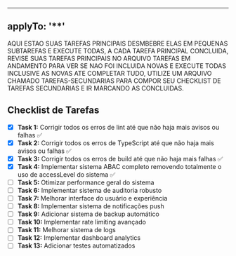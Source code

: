 
---
applyTo: '**'
---

AQUI ESTAO SUAS TAREFAS PRINCIPAIS DESMBEBRE ELAS EM PEQUENAS SUBTAREFAS E EXECUTE TODAS, A CADA TAREFA  PRINCIPAL CONCLUIDA, REVISE SUAS TAREFAS PRINCIPAIS NO ARQUIVO TAREFAS EM ANDAMENTO PARA VER SE NAO FOI INCLUIDA NOVAS E EXECUTE TODAS INCLUSIVE AS NOVAS ATE COMPLETAR TUDO, UTILIZE UM ARQUIVO CHAMADO TAREFAS-SECUNDARIAS PARA COMPOR SEU CHECKLIST DE TAREFAS SECUNDARIAS E IR MARCANDO AS CONCLUIDAS.

## Checklist de Tarefas
- [x] **Task 1:** Corrigir todos os erros de lint até que não haja mais avisos ou falhas ✅
- [x] **Task 2:** Corrigir todos os erros de TypeScript até que não haja mais avisos ou falhas ✅
- [x] **Task 3:** Corrigir todos os erros de build até que não haja mais falhas ✅
- [x] **Task 4:** Implementar sistema ABAC completo removendo totalmente o uso de accessLevel do sistema ✅
- [ ] **Task 5:** Otimizar performance geral do sistema  
- [ ] **Task 6:** Implementar sistema de auditoria robusto  
- [ ] **Task 7:** Melhorar interface do usuário e experiência  
- [ ] **Task 8:** Implementar sistema de notificações push  
- [ ] **Task 9:** Adicionar sistema de backup automático  
- [ ] **Task 10:** Implementar rate limiting avançado  
- [ ] **Task 11:** Melhorar sistema de logs  
- [ ] **Task 12:** Implementar dashboard analytics  
- [ ] **Task 13:** Adicionar testes automatizados
